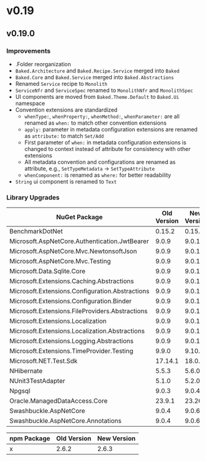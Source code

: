# v0.19

## v0.19.0

### Improvements

- .Folder reorganization
- `Baked.Architecture` and `Baked.Recipe.Service` merged into `Baked`
- `Baked.Core` and `Baked.Service` merged into `Baked.Abstractions`
- Renamed `Service` recipe to `Monolith`
- `ServiceNfr` and `ServiceSpec` renamed to `MonolithNfr` and `MonolithSpec`
- UI components are moved from `Baked.Theme.Default` to `Baked.Ui` namespace
- Convention extensions are standardized
  - `whenType:`, `whenProperty:`, `whenMethod:`, `whenParameter:` are all
    renamed as `when:` to match other convention extensions
  - `apply:` parameter in metadata configuration extensions are renamed as
    `attribute:` to match `Set/Add`
  - First parameter of `when:` in metadata configuration extensions is changed
    to context instead of attribute for consistency with other extensions
  - All metadata convention and configurations are renamed as attribute, e.g.,
    `SetTypeMetadata` -> `SetTypeAttribute`
  - `whenComponent:` is renamed as `where:` for better readability
- `String` ui component is renamed to `Text`

### Library Upgrades

| NuGet Package                                   | Old Version | New Version |
| ---                                             | ---         | ---         |
| BenchmarkDotNet                                 | 0.15.2      | 0.15.4      |
| Microsoft.AspNetCore.Authentication.JwtBearer   | 9.0.9       | 9.0.10      |
| Microsoft.AspNetCore.Mvc.NewtonsoftJson         | 9.0.9       | 9.0.10      |
| Microsoft.AspNetCore.Mvc.Testing                | 9.0.9       | 9.0.10      |
| Microsoft.Data.Sqlite.Core                      | 9.0.9       | 9.0.10      |
| Microsoft.Extensions.Caching.Abstractions       | 9.0.9       | 9.0.10      |
| Microsoft.Extensions.Configuration.Abstractions | 9.0.9       | 9.0.10      |
| Microsoft.Extensions.Configuration.Binder       | 9.0.9       | 9.0.10      |
| Microsoft.Extensions.FileProviders.Abstractions | 9.0.9       | 9.0.10      |
| Microsoft.Extensions.Localization               | 9.0.9       | 9.0.10      |
| Microsoft.Extensions.Localization.Abstractions  | 9.0.9       | 9.0.10      |
| Microsoft.Extensions.Logging.Abstractions       | 9.0.9       | 9.0.10      |
| Microsoft.Extensions.TimeProvider.Testing       | 9.9.0       | 9.10.0      |
| Microsoft.NET.Test.Sdk                          | 17.14.1     | 18.0.0      |
| NHibernate                                      | 5.5.3       | 5.6.0       |
| NUnit3TestAdapter                               | 5.1.0       | 5.2.0       |
| Npgsql                                          | 9.0.3       | 9.0.4       |
| Oracle.ManagedDataAccess.Core                   | 23.9.1      | 23.26.0     |
| Swashbuckle.AspNetCore                          | 9.0.4       | 9.0.6       |
| Swashbuckle.AspNetCore.Annotations              | 9.0.4       | 9.0.6       |

| npm Package         | Old Version | New Version |
| ---                 | ---         | ---         |
| x      | 2.6.2       | 2.6.3       |
